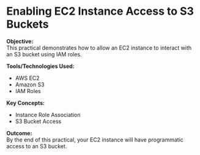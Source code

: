 # Enabling EC2 Instance Access to S3 Buckets

**Objective:**  
This practical demonstrates how to allow an EC2 instance to interact with an S3 bucket using IAM roles.

**Tools/Technologies Used:**  
- AWS EC2
- Amazon S3
- IAM Roles

**Key Concepts:**  
- Instance Role Association
- S3 Bucket Access

**Outcome:**  
By the end of this practical, your EC2 instance will have programmatic access to an S3 bucket.
